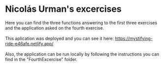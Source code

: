 # Nicolás Urman's excercises

Here you can find the three functions answering to the first three exercises and the application asked on the fourth exercise.
<br><br>
This aplication was deployed and you can see it here: https://mystifying-ride-e46afe.netlify.app/
<br><br>
Also, the application can be run locally by following the instructions you can find in the "FourthExcercise" folder.
 
